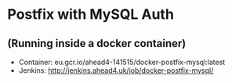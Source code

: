 # Postfix with MySQL Auth
## (Running inside a docker container)
- Container: eu.gcr.io/ahead4-141515/docker-postfix-mysql:latest
- Jenkins: http://jenkins.ahead4.uk/job/docker-postfix-mysql/
